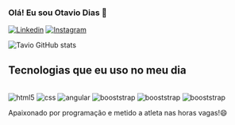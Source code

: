 ### Olá! Eu sou Otavio Dias 🖖
[![Linkedin](https://img.shields.io/badge/LinkedIn-0077B5?style=for-the-badge&logo=linkedin&logoColor=white)](https://www.linkedin.com/in/otavio-dias-6a00451a3)
[![Instagram](https://img.shields.io/badge/Instagram-E4405F?style=for-the-badge&logo=instagram&logoColor=white)](https://www.instagram.com/tavintavoltando/)

![Tavio GitHub stats](https://github-readme-stats.vercel.app/api?username=TavioDs&show_icons=true&theme=dracula)

## Tecnologias que eu uso no meu dia 

<div style="display: inline_block"><br/>
  <img align="=center" alt="html5" src= https://img.shields.io/badge/HTML5-E34F26?style=for-the-badge&logo=html5&logoColor=white/>
  <img align="=center" alt="css" src=https://img.shields.io/badge/CSS-239120?&style=for-the-badge&logo=css3&logoColor=white />
  <img align="=center" alt="angular" src= https://img.shields.io/badge/Angular-DD0031?style=for-the-badge&logo=angular&logoColor=white/>
  <img align="=center" alt="booststrap" src= https://img.shields.io/badge/Bootstrap-563D7C?style=for-the-badge&logo=bootstrap&logoColor=white />
  <img align="=center" alt="booststrap" src= https://img.shields.io/badge/Bootstrap-563D7C?style=for-the-badge&logo=bootstrap&logoColor=white />
  <img align="=center" alt="booststrap" src= https://img.shields.io/badge/Node.js-43853D?style=for-the-badge&logo=node.js&logoColor=white />
</div>
  
  Apaixonado por programação e metido a atleta nas horas vagas!😄
